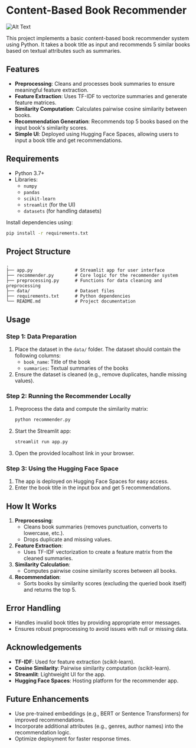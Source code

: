 
# Content-Based Book Recommender

![Alt Text](/github_image.png)


This project implements a basic content-based book recommender system using Python. It takes a book title as input and recommends 5 similar books based on textual attributes such as summaries.

## Features
- **Preprocessing**: Cleans and processes book summaries to ensure meaningful feature extraction.
- **Feature Extraction**: Uses TF-IDF to vectorize summaries and generate feature matrices.
- **Similarity Computation**: Calculates pairwise cosine similarity between books.
- **Recommendation Generation**: Recommends top 5 books based on the input book's similarity scores.
- **Simple UI**: Deployed using Hugging Face Spaces, allowing users to input a book title and get recommendations.

## Requirements
- Python 3.7+
- Libraries:
  - `numpy`
  - `pandas`
  - `scikit-learn`
  - `streamlit` (for the UI)
  - `datasets` (for handling datasets)

Install dependencies using:
```bash
pip install -r requirements.txt
```

## Project Structure
```
.
├── app.py                # Streamlit app for user interface
├── recommender.py        # Core logic for the recommender system
├── preprocessing.py      # Functions for data cleaning and preprocessing
├── data/                 # Dataset files
├── requirements.txt      # Python dependencies
└── README.md             # Project documentation
```

## Usage
### Step 1: Data Preparation
1. Place the dataset in the `data/` folder. The dataset should contain the following columns:
   - `book_name`: Title of the book
   - `summaries`: Textual summaries of the books
2. Ensure the dataset is cleaned (e.g., remove duplicates, handle missing values).

### Step 2: Running the Recommender Locally
1. Preprocess the data and compute the similarity matrix:
   ```bash
   python recommender.py
   ```
2. Start the Streamlit app:
   ```bash
   streamlit run app.py
   ```
3. Open the provided localhost link in your browser.

### Step 3: Using the Hugging Face Space
1. The app is deployed on Hugging Face Spaces for easy access.
2. Enter the book title in the input box and get 5 recommendations.

## How It Works
1. **Preprocessing**:
   - Cleans book summaries (removes punctuation, converts to lowercase, etc.).
   - Drops duplicate and missing values.
2. **Feature Extraction**:
   - Uses TF-IDF vectorization to create a feature matrix from the cleaned summaries.
3. **Similarity Calculation**:
   - Computes pairwise cosine similarity scores between all books.
4. **Recommendation**:
   - Sorts books by similarity scores (excluding the queried book itself) and returns the top 5.

## Error Handling
- Handles invalid book titles by providing appropriate error messages.
- Ensures robust preprocessing to avoid issues with null or missing data.

## Acknowledgements
- **TF-IDF**: Used for feature extraction (scikit-learn).
- **Cosine Similarity**: Pairwise similarity computation (scikit-learn).
- **Streamlit**: Lightweight UI for the app.
- **Hugging Face Spaces**: Hosting platform for the recommender app.

## Future Enhancements
- Use pre-trained embeddings (e.g., BERT or Sentence Transformers) for improved recommendations.
- Incorporate additional attributes (e.g., genres, author names) into the recommendation logic.
- Optimize deployment for faster response times.

